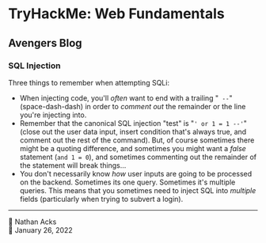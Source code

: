 # TryHackMe: Web Fundamentals

## Avengers Blog

### SQL Injection

Three things to remember when attempting SQLi:

* When injecting code, you'll *often* want to end with a trailing "` --`" (space-dash-dash) in order to *comment out* the remainder or the line you're injecting into.
* Remember that the canonical SQL injection "test" is "`' or 1 = 1 --'`"  (close out the user data input, insert condition that's always true, and comment out the rest of the command). But, of course sometimes there might be a quoting difference, and sometimes you might want a *false* statement (`and 1 = 0`), and sometimes commenting out the remainder of the statement will break things...
* You don't necessarily know *how* user inputs are going to be processed on the backend. Sometimes its one query. Sometimes it's multiple queries. This means that you sometimes need to inject SQL into *multiple* fields (particularly when trying to subvert a login).

- - - -

👤 Nathan Acks  
📅 January 26, 2022
